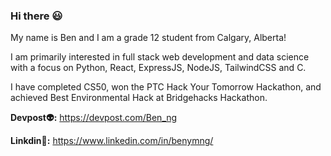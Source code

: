 ### Hi there 😃

My name is Ben and I am a grade 12 student from Calgary, Alberta!

I am primarily interested in full stack web development and data science with a focus on Python, React, ExpressJS, NodeJS, TailwindCSS and C.

I have completed CS50, won the PTC Hack Your Tomorrow Hackathon, and achieved Best Environmental Hack at Bridgehacks Hackathon.

**Devpost👽:**  https://devpost.com/Ben_ng

**Linkdin👾:**  https://www.linkedin.com/in/benymng/
